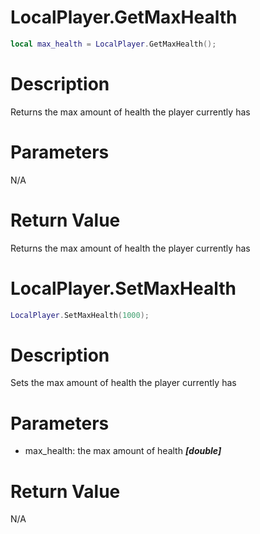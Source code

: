 # LocalPlayer.GetMaxHealth

```lua
local max_health = LocalPlayer.GetMaxHealth();
```

# Description

Returns the max amount of health the player currently has

# Parameters

N/A

# Return Value

Returns the max amount of health the player currently has

# LocalPlayer.SetMaxHealth

```lua
LocalPlayer.SetMaxHealth(1000);
```

# Description

Sets the max amount of health the player currently has

# Parameters

- max_health: the max amount of health ***[double]***

# Return Value

N/A